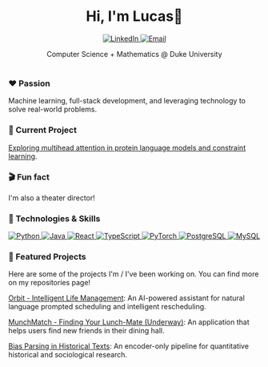 <h1><center> Hi, I'm Lucas👋</center></h1>

<p align="center">
<a href="https://www.linkedin.com/in/lucas-s-ma" target="_blank">
<img src="https://img.shields.io/badge/LinkedIn-0077B5?style=for-the-badge&logo=linkedin&logoColor=white" alt="LinkedIn"/>
</a>
<a href="mailto:lucas.ma@duke.edu">
<img src="https://img.shields.io/badge/Email-D14836?style=for-the-badge&logo=gmail&logoColor=white" alt="Email"/>
</a>
</p>

<center>Computer Science + Mathematics @ Duke University</center> <br>

### ❤️ Passion
Machine learning, full-stack development, and leveraging technology to solve real-world problems. 

### 🧠 Current Project
[Exploring multihead attention in protein language models and constraint learning](https://github.com/lucas-s-ma/co-amp).<br>

### 🎬 Fun fact
I'm also a theater director!<br>

### 🔧 Technologies & Skills
<p align="left">
<a href="https://www.python.org" target="_blank"> <img src="https://img.shields.io/badge/Python-3776AB?style=for-the-badge&logo=python&logoColor=white" alt="Python"/> </a>
<a href="https://www.java.com" target="_blank"> <img src="https://img.shields.io/badge/Java-ED8B00?style=for-the-badge&logo=java&logoColor=white" alt="Java"/> </a>
<a href="https://reactjs.org/" target="_blank"> <img src="https://img.shields.io/badge/React-20232A?style=for-the-badge&logo=react&logoColor=61DAFB" alt="React"/> </a>
<a href="https://www.typescriptlang.org/" target="_blank"> <img src="https://img.shields.io/badge/TypeScript-007ACC?style=for-the-badge&logo=typescript&logoColor=white" alt="TypeScript"/> </a>
<a href="https://pytorch.org/" target="_blank"> <img src="https://img.shields.io/badge/PyTorch-EE4C2C?style=for-the-badge&logo=pytorch&logoColor=white" alt="PyTorch"/> </a>
<a href="https://www.postgresql.org" target="_blank"> <img src="https://img.shields.io/badge/PostgreSQL-316192?style=for-the-badge&logo=postgresql&logoColor=white" alt="PostgreSQL"/> </a>
<a href="https://www.mysql.com/" target="_blank"> <img src="https://img.shields.io/badge/MySQL-005C84?style=for-the-badge&logo=mysql&logoColor=white" alt="MySQL"/> </a>
</p>

### 🚀 Featured Projects<br>

Here are some of the projects I'm / I've been working on. You can find more on my repositories page!

[Orbit - Intelligent Life Management](https://github.com/lucas-s-ma/orbit): An AI-powered assistant for natural language prompted scheduling and intelligent rescheduling.	

[MunchMatch - Finding Your Lunch-Mate (Underway)](https://github.com/lucas-s-ma/munchmatch): An application that helps users find new friends in their dining hall.	

[Bias Parsing in Historical Texts](https://github.com/lucas-s-ma/ECBCData2024): An encoder-only pipeline for quantitative historical and sociological research.
